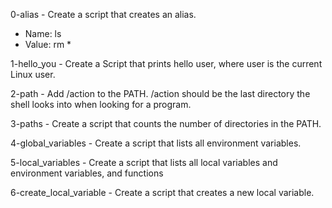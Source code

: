 0-alias - Create a script that creates an alias.
* Name: ls
* Value: rm *

1-hello_you - Create a Script that prints hello user, where user is the current Linux user.

2-path - Add /action to the PATH. /action should be the last directory the shell looks into when looking for a program.

3-paths - Create a script that counts the number of directories in the PATH.

4-global_variables - Create a script that lists all environment variables.

5-local_variables - Create a script that lists all local variables and environment variables, and functions

6-create_local_variable - Create a script that creates a new local variable.
